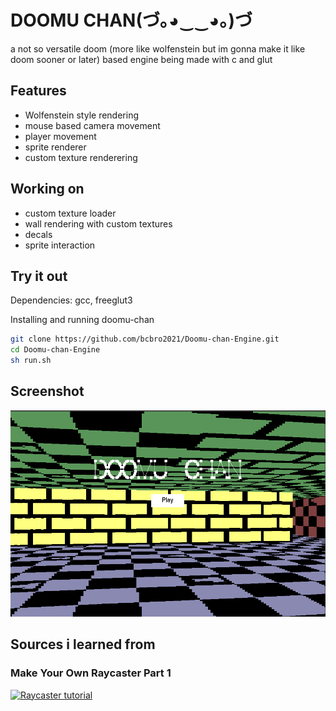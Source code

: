 # DOOMU CHAN(づ｡◕‿‿◕｡)づ
a not so versatile doom (more like wolfenstein but im gonna make it like doom sooner or later) based engine being made with c and glut

## Features
- Wolfenstein style rendering
- mouse based camera movement
- player movement
- sprite renderer
- custom texture renderering

## Working on
- custom texture loader
- wall rendering with custom textures
- decals
- sprite interaction


## Try it out
Dependencies:
gcc, freeglut3


Installing and running doomu-chan
```sh
git clone https://github.com/bcbro2021/Doomu-chan-Engine.git
cd Doomu-chan-Engine
sh run.sh
```

## Screenshot
![screen1](/screenshots/screenshot1.png)

## Sources i learned from
### Make Your Own Raycaster Part 1
[![Raycaster tutorial](https://img.youtube.com/vi/gYRrGTC7GtA/0.jpg)](https://www.youtube.com/watch?v=gYRrGTC7GtA)
